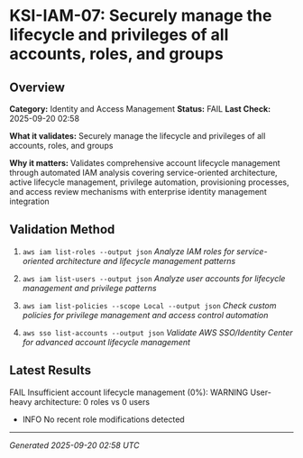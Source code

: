 # KSI-IAM-07: Securely manage the lifecycle and privileges of all accounts, roles, and groups

## Overview

**Category:** Identity and Access Management
**Status:** FAIL
**Last Check:** 2025-09-20 02:58

**What it validates:** Securely manage the lifecycle and privileges of all accounts, roles, and groups

**Why it matters:** Validates comprehensive account lifecycle management through automated IAM analysis covering service-oriented architecture, active lifecycle management, privilege automation, provisioning processes, and access review mechanisms with enterprise identity management integration

## Validation Method

1. `aws iam list-roles --output json`
   *Analyze IAM roles for service-oriented architecture and lifecycle management patterns*

2. `aws iam list-users --output json`
   *Analyze user accounts for lifecycle management and privilege patterns*

3. `aws iam list-policies --scope Local --output json`
   *Check custom policies for privilege management and access control automation*

4. `aws sso list-accounts --output json`
   *Validate AWS SSO/Identity Center for advanced account lifecycle management*

## Latest Results

FAIL Insufficient account lifecycle management (0%): WARNING User-heavy architecture: 0 roles vs 0 users
- INFO No recent role modifications detected

---
*Generated 2025-09-20 02:58 UTC*